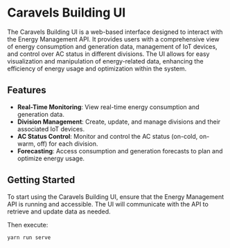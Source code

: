 # Caravels Building UI

The Caravels Building UI is a web-based interface designed to interact with the Energy Management API. It provides users with a comprehensive view of energy consumption and generation data, management of IoT devices, and control over AC status in different divisions. The UI allows for easy visualization and manipulation of energy-related data, enhancing the efficiency of energy usage and optimization within the system.

## Features

- **Real-Time Monitoring**: View real-time energy consumption and generation data.
- **Division Management**: Create, update, and manage divisions and their associated IoT devices.
- **AC Status Control**: Monitor and control the AC status (on-cold, on-warm, off) for each division.
- **Forecasting**: Access consumption and generation forecasts to plan and optimize energy usage.

## Getting Started

To start using the Caravels Building UI, ensure that the Energy Management API is running and accessible. The UI will communicate with the API to retrieve and update data as needed.

Then execute:

```
yarn run serve
```